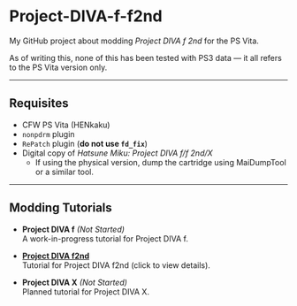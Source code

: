 # Project-DIVA-f-f2nd

My GitHub project about modding *Project DIVA f 2nd* for the PS Vita.

As of writing this, none of this has been tested with PS3 data — it all refers to the PS Vita version only.

---

## Requisites  
- CFW PS Vita (HENkaku)  
- `nonpdrm` plugin  
- `RePatch` plugin (**do not use `fd_fix`**)  
- Digital copy of *Hatsune Miku: Project DIVA f/f 2nd/X*  
  - If using the physical version, dump the cartridge using MaiDumpTool or a similar tool.

---

## Modding Tutorials

- **Project DIVA f** *(Not Started)*  
  A work-in-progress tutorial for Project DIVA f.

- **[Project DIVA f2nd](Project-DIVA-f2nd/README.md)**  
  Tutorial for Project DIVA f2nd (click to view details).

- **Project DIVA X** *(Not Started)*  
  Planned tutorial for Project DIVA X.